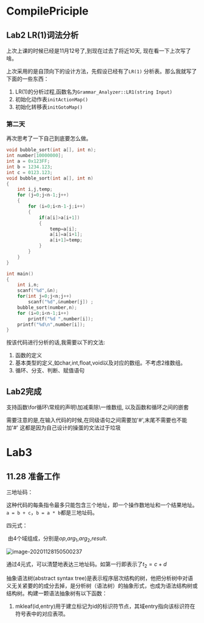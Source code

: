 # CompilePriciple
## Lab2 LR(1)词法分析
上次上课的时候已经是11月12号了,到现在过去了将近10天,
现在看一下上次写了啥。

上次采用的是自顶向下的设计方法，先假设已经有了`LR(1)`
分析表。那么我就写了下面的一些东西：

1. LR(1)的分析过程,函数名为`Grammar_Analyzer::LR1(string Input)`
2. 初始化动作表`initActionMap()`
3. 初始化转移表`initGotoMap()`


### 第二天
再次思考了一下自己到底要怎么做。
```c
void bubble_sort(int a[], int n);
int number[10000000];
int a = 0x123FF;
int b = 1234.123;
int c = 0123.123;
void bubble_sort(int a[], int n)
{
    int i,j,temp;
    for (j=0;j<n-1;j++)
    {                           
        for (i=0;i<n-1-j;i++)
        {
            if(a[i]>a[i+1])
            {
                temp=a[i];
                a[i]=a[i+1];
                a[i+1]=temp;
            }
        }
    }    
}

int main()
{
    int i,n;
    scanf("%d",&n);
    for(int j=0;j<n;j++)
        scanf("%d",&number[j]) ;
    bubble_sort(number,n);
    for (i=0;i<n-1;i++)
        printf("%d ",number[i]);
    printf("%d\n",number[i]);
}
```

按该代码进行分析的话,我需要以下的文法:
1. 函数的定义
2. 基本类型的定义,如char,int,float,void以及对应的数组。不考虑2维数组。
3. 循环、分支、判断、赋值语句

## Lab2完成
支持函数\for循环\常规的声明\加减乘除\一维数组,
以及函数和循环之间的嵌套

需要注意的是,在输入代码的时候,在同级语句之间需要加'#',末尾不需要也不能加'#'
这都是因为自己设计的操蛋的文法过于垃圾



# Lab3

## 11.28 准备工作

三地址码：

​	这种代码的每条指令最多只能包含三个地址，即一个操作数地址和一个结果地址。`a = b + c`，`b = a * b`都是三地址码。

四元式：

​	由4个域组成，分别是$op$,$arg_1$,$arg_2$,$result$. 

![image-20201128150500237](/home/llincyaw/.config/Typora/typora-user-images/image-20201128150500237.png)

通过4元式，可以清楚地表达三地址码。如第一行即表示了$t_2=c+d$



抽象语法树(abstract syntax tree)是表示程序层次结构的树，他把分析树中对语义无关紧要的的成分去掉，是分析树（语法树）的抽象形式，也成为语法结构树或结构树。构建一颗语法抽象树有以下函数：

1. mkleaf(id,entry)用于建立标记为id的标识符节点，其域entry指向该标识符在符号表中的对应表项。

